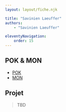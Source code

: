 ```yaml
---
layout: layout/fiche.njk

title: "Savinien Laeuffer"
authors:
    - "Savinien Laeuffer"

eleventyNavigation:
    order: 15
---
```


## POK & MON

* [POK](./pok)
* [MON](./mon)

## Projet

> TBD
